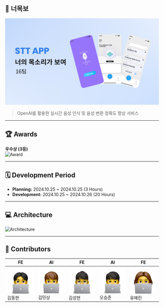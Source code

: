 ## 🎤 너목보

![Main Page](/profile/images/main.png)

> OpenAI를 활용한 실시간 음성 인식 및 음성 변환 정확도 향상 서비스

---

## 🏆 Awards

**우수상 (3등)**  
![Award](/profile/images/award.jpg)

---

## 🗓️ Development Period

- **Planning:** 2024.10.25 ~ 2024.10.25 (3 Hours)  
- **Development:** 2024.10.25 ~ 2024.10.26 (20 Hours)

---

## 💻 Architecture

![Architecture](/profile/images/architecture.png)

---

## 👀 Contributors

| **FE**           | **AI**           | **FE**           | **AI**           | **FE**           |
|-------------------|-------------------|-------------------|-------------------|-------------------|
| [![김동현](/profile/images/김동현.png)](https://github.com/Dwisgolmog)<br>김동현 | [![김민상](/profile/images/김민상.png)](https://github.com/MinSang22Kim)<br>김민상 | [![김성현](/profile/images/김성현.png)](https://github.com/kimsunghyun030217)<br>김성현 | [![오승준](/profile/images/오승준.png)](https://github.com/HelloSJ00)<br>오승준 | [![유예린](/profile/images/유예린.png)](https://github.com/yerin-04)<br>유예린 |
